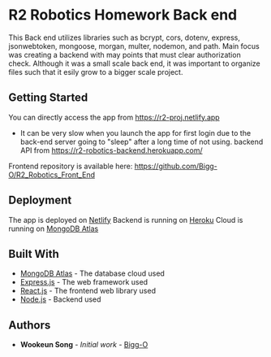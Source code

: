 # R2 Robotics Homework Back end

This Back end utilizes libraries such as bcrypt, cors, dotenv, express, jsonwebtoken, mongoose, morgan, multer, nodemon, and path.
Main focus was creating a backend with may points that must clear authorization check. Although it was a small scale back end, it was important to organize files such that it esily grow to a bigger scale project.

## Getting Started

You can directly access the app from https://r2-proj.netlify.app
- It can be very slow when you launch the app for first login due to the back-end server going to "sleep" after a long time of not using.
backend API from https://r2-robotics-backend.herokuapp.com/

Frontend repository is available here: https://github.com/Bigg-O/R2_Robotics_Front_End

## Deployment

The app is deployed on [Netlify](https://www.netlify.com/)
Backend is running on [Heroku](https://www.heroku.com/)
Cloud is running on [MongoDB Atlas](https://www.mongodb.com/)

## Built With 

- [MongoDB Atlas](https://www.mongodb.com/) - The database cloud used
- [Express.js](https://expressjs.com/) - The web framework used
- [React.js](https://reactjs.org/) - The frontend web library used
- [Node.js](https://nodejs.org/en/) - Backend used

## Authors

- **Wookeun Song** - _Initial work_ - [Bigg-O](https://github.com/Bigg-O)
